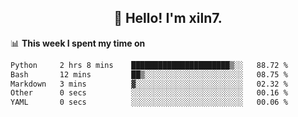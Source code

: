 <h2 align="center">👋 Hello! I'm xiln7.</h2>

📊 **This week I spent my time on**
<!--START_SECTION:waka-->

```txt
Python     2 hrs 8 mins    ██████████████████████▒░░   88.72 %
Bash       12 mins         ██▒░░░░░░░░░░░░░░░░░░░░░░   08.75 %
Markdown   3 mins          ▓░░░░░░░░░░░░░░░░░░░░░░░░   02.32 %
Other      0 secs          ░░░░░░░░░░░░░░░░░░░░░░░░░   00.16 %
YAML       0 secs          ░░░░░░░░░░░░░░░░░░░░░░░░░   00.06 %
```

<!--END_SECTION:waka-->


